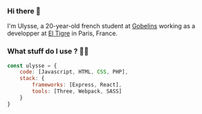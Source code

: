 ### Hi there 👋

I'm Ulysse, a 20-year-old french student at [Gobelins](https://www.gobelins.fr/) working as a developper at [El Tigre](https://el-tigre.net/) in Paris, France.

### What stuff do I use ? 👨‍💻

```js
const ulysse = {
    code: [Javascript, HTML, CSS, PHP],
    stack: {
        frameworks: [Express, React],
        tools: [Three, Webpack, SASS]
    }
}
```